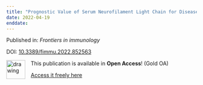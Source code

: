 ```yaml
---
title: "Prognostic Value of Serum Neurofilament Light Chain for Disease Activity and Worsening in Patients With Relapsing Multiple Sclerosis: Results From the Phase 3 ASCLEPIOS I and II Trials."
date: 2022-04-19
enddate:
---
```


Published in: *Frontiers in immunology*

DOI: [10.3389/fimmu.2022.852563](https://doi.org/10.3389/fimmu.2022.852563)

<img src="https://upload.wikimedia.org/wikipedia/commons/thumb/7/77/Open_Access_logo_PLoS_transparent.svg/800px-Open_Access_logo_PLoS_transparent.svg.png" alt="drawing" width="50" align="left"/> &nbsp;&nbsp;&nbsp;This publication is available in **Open Access**! (Gold OA)

&nbsp;&nbsp;&nbsp;<a href="https://www.frontiersin.org/articles/10.3389/fimmu.2022.852563/pdf">Access it freely here</a>

